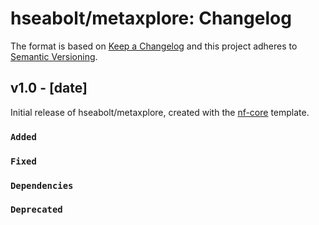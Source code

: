 # hseabolt/metaxplore: Changelog

The format is based on [Keep a Changelog](https://keepachangelog.com/en/1.0.0/)
and this project adheres to [Semantic Versioning](https://semver.org/spec/v2.0.0.html).

## v1.0 - [date]

Initial release of hseabolt/metaxplore, created with the [nf-core](https://nf-co.re/) template.

### `Added`

### `Fixed`

### `Dependencies`

### `Deprecated`

